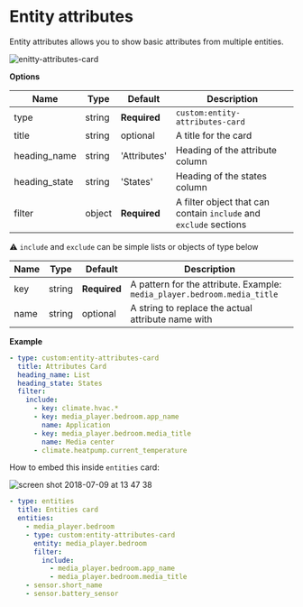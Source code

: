 # Entity attributes

Entity attributes allows you to show basic attributes from multiple entities.

![enitty-attributes-card](https://user-images.githubusercontent.com/7738048/42527876-8e9f1206-8482-11e8-9e19-b5ffbfbf8474.png)

**Options**

| Name | Type | Default | Description
| ---- | ---- | ------- | -----------
| type | string | **Required** | `custom:entity-attributes-card`
| title | string | optional | A title for the card
| heading_name | string | 'Attributes' | Heading of the attribute column
| heading_state | string | 'States' | Heading of the states column
| filter | object | **Required** | A filter object that can contain `include` and `exclude` sections

⚠️ `include` and `exclude` can be simple lists or objects of type below

| Name | Type | Default | Description
| ---- | ---- | ------- | -----------
| key | string | **Required** | A pattern for the attribute. Example: `media_player.bedroom.media_title`
| name | string | optional | A string to replace the actual attribute name with

**Example**

```yaml
- type: custom:entity-attributes-card
  title: Attributes Card
  heading_name: List
  heading_state: States
  filter:
    include:
      - key: climate.hvac.*
      - key: media_player.bedroom.app_name
        name: Application
      - key: media_player.bedroom.media_title
        name: Media center
      - climate.heatpump.current_temperature
```

How to embed this inside `entities` card:

![screen shot 2018-07-09 at 13 47 38](https://user-images.githubusercontent.com/7738048/42446481-1ac27c1e-837f-11e8-94e7-02ef35f2d853.png)

```yaml
- type: entities
  title: Entities card
  entities:
    - media_player.bedroom
    - type: custom:entity-attributes-card
      entity: media_player.bedroom
      filter:
        include:
          - media_player.bedroom.app_name
          - media_player.bedroom.media_title
    - sensor.short_name
    - sensor.battery_sensor
```